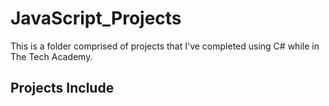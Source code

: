 # JavaScript_Projects
This is a folder comprised of projects that I've completed using C# while in The Tech Academy.

## Projects Include
